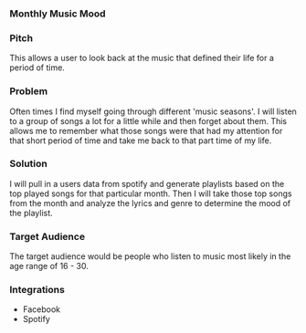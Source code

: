### Monthly Music Mood

### Pitch

This allows a user to look back at the music that defined their life for a period of time.

### Problem

Often times I find myself going through different 'music seasons'. I will listen to a group of songs a lot for a little while and then forget about them. This allows me to remember what those songs were that had my attention for that short period of time and take me back to that part time of my life.

### Solution

I will pull in a users data from spotify and generate playlists based on the top played songs for that particular month. Then I will take those top songs from the month and analyze the lyrics and genre to determine the mood of the playlist.

### Target Audience

The target audience would be people who listen to music most likely in the age range of 16 - 30.

### Integrations

* Facebook
* Spotify
